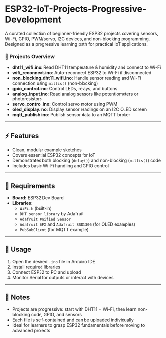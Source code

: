# ESP32-IoT-Projects-Progressive-Development
A curated collection of beginner-friendly ESP32 projects covering sensors, Wi-Fi, GPIO, PWM/servo, I2C devices, and non-blocking programming. Designed as a progressive learning path for practical IoT applications.

### 📁 Projects Overview

- **dht11_wifi.ino**: Read DHT11 temperature & humidity and connect to Wi-Fi
- **wifi_reconnect.ino**: Auto-reconnect ESP32 to Wi-Fi if disconnected
- **non_blocking_dht11_wifi.ino**: Handle sensor reading and Wi-Fi connection using `millis()` (non-blocking)
- **gpio_control.ino**: Control LEDs, relays, and buttons
- **analog_input.ino**: Read analog sensors like potentiometers or photoresistors
- **servo_control.ino**: Control servo motor using PWM
- **oled_display.ino**: Display sensor readings on an I2C OLED screen
- **mqtt_publish.ino**: Publish sensor data to an MQTT broker

---

## ⚡ Features

- Clean, modular example sketches  
- Covers essential ESP32 concepts for IoT  
- Demonstrates both blocking (`delay()`) and non-blocking (`millis()`) code  
- Includes basic Wi-Fi handling and GPIO control  

---

## 📝 Requirements

- **Board:** ESP32 Dev Board  
- **Libraries:**  
  - `WiFi.h` (built-in)  
  - `DHT sensor library` by Adafruit  
  - `Adafruit Unified Sensor`  
  - `Adafruit GFX` and `Adafruit SSD1306` (for OLED examples)  
  - `PubSubClient` (for MQTT example)

---

## 🚀 Usage

1. Open the desired `.ino` file in Arduino IDE  
2. Install required libraries  
3. Connect ESP32 to PC and upload  
4. Monitor Serial for outputs or interact with devices

---

## 📌 Notes

- Projects are progressive: start with DHT11 + Wi-Fi, then learn non-blocking code, GPIO, and sensors  
- Each file is self-contained and can be uploaded individually  
- Ideal for learners to grasp ESP32 fundamentals before moving to advanced projects 

